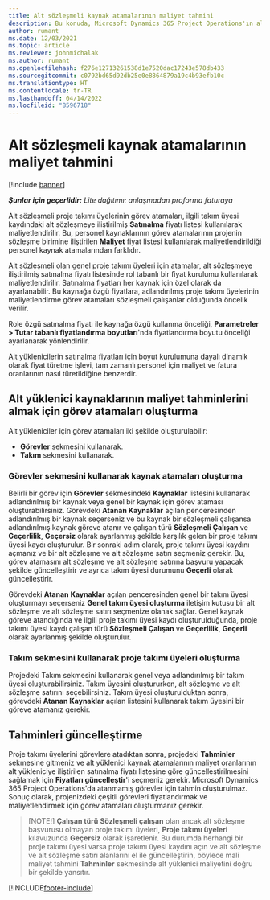 ```yaml
---
title: Alt sözleşmeli kaynak atamalarının maliyet tahmini
description: Bu konuda, Microsoft Dynamics 365 Project Operations'ın alt sözleşmeli kaynak atamalarının maliyet tahminini nasıl hesapladığı açıklanmaktadır.
author: rumant
ms.date: 12/03/2021
ms.topic: article
ms.reviewer: johnmichalak
ms.author: rumant
ms.openlocfilehash: f276e12713261538d1e7520dac17243e578db433
ms.sourcegitcommit: c0792bd65d92db25e0e8864879a19c4b93efb10c
ms.translationtype: HT
ms.contentlocale: tr-TR
ms.lasthandoff: 04/14/2022
ms.locfileid: "8596718"
---
```

# <a name="cost-estimation-of-subcontracted-resource-assignments"></a>Alt sözleşmeli kaynak atamalarının maliyet tahmini

[!include [banner](../../includes/dataverse-preview.md)]

_**Şunlar için geçerlidir:** Lite dağıtımı: anlaşmadan proforma faturaya_

Alt sözleşmeli proje takımı üyelerinin görev atamaları, ilgili takım üyesi kaydındaki alt sözleşmeye iliştirilmiş **Satınalma** fiyatı listesi kullanılarak maliyetlendirilir. Bu, personel kaynaklarının görev atamalarının projenin sözleşme birimine iliştirilen **Maliyet** fiyat listesi kullanılarak maliyetlendirildiği personel kaynak atamalarından farklıdır. 

Alt sözleşmeli olan genel proje takımı üyeleri için atamalar, alt sözleşmeye iliştirilmiş satınalma fiyatı listesinde rol tabanlı bir fiyat kurulumu kullanılarak maliyetlendirilir. Satınalma fiyatları her kaynak için özel olarak da ayarlanabilir. Bu kaynağa özgü fiyatlara, adlandırılmış proje takımı üyelerinin maliyetlendirme görev atamaları sözleşmeli çalışanlar olduğunda öncelik verilir. 

Role özgü satınalma fiyatı ile kaynağa özgü kullanma önceliği, **Parametreler > Tutar tabanlı fiyatlandırma boyutları**'nda fiyatlandırma boyutu önceliği ayarlanarak yönlendirilir.

Alt yüklenicilerin satınalma fiyatları için boyut kurulumuna dayalı dinamik olarak fiyat türetme işlevi, tam zamanlı personel için maliyet ve fatura oranlarının nasıl türetildiğine benzerdir. 

## <a name="creating-task-assignments-for-getting-cost-estimates-of-subcontractor-resources"></a>Alt yüklenici kaynaklarının maliyet tahminlerini almak için görev atamaları oluşturma

Alt yükleniciler için görev atamaları iki şekilde oluşturulabilir: 
- **Görevler** sekmesini kullanarak.
- **Takım** sekmesini kullanarak.

### <a name="creating-resources-assignments-using-the-tasks-tab"></a>Görevler sekmesini kullanarak kaynak atamaları oluşturma
Belirli bir görev için **Görevler** sekmesindeki **Kaynaklar** listesini kullanarak adlandırılmış bir kaynak veya genel bir kaynak için görev ataması oluşturabilirsiniz. Görevdeki **Atanan Kaynaklar** açılan penceresinden adlandırılmış bir kaynak seçerseniz ve bu kaynak bir sözleşmeli çalışansa adlandırılmış kaynak göreve atanır ve çalışan türü **Sözleşmeli Çalışan** ve **Geçerlilik**, **Geçersiz** olarak ayarlanmış şekilde karşılık gelen bir proje takımı üyesi kaydı oluşturulur. Bir sonraki adım olarak, proje takımı üyesi kaydını açmanız ve bir alt sözleşme ve alt sözleşme satırı seçmeniz gerekir. Bu, görev atamasını alt sözleşme ve alt sözleşme satırına başvuru yapacak şekilde güncelleştirir ve ayrıca takım üyesi durumunu **Geçerli** olarak güncelleştirir.

Görevdeki **Atanan Kaynaklar** açılan penceresinden genel bir takım üyesi oluşturmayı seçerseniz **Genel takım üyesi oluşturma** iletişim kutusu bir alt sözleşme ve alt sözleşme satırı seçmenize olanak sağlar. Genel kaynak göreve atandığında ve ilgili proje takımı üyesi kaydı oluşturulduğunda, proje takımı üyesi kaydı çalışan türü **Sözleşmeli Çalışan** ve **Geçerlilik**, **Geçerli** olarak ayarlanmış şekilde oluşturulur.

### <a name="creating-project-team-members-using-the-team-tab"></a>Takım sekmesini kullanarak proje takımı üyeleri oluşturma
Projedeki Takım sekmesini kullanarak genel veya adlandırılmış bir takım üyesi oluşturabilirsiniz. Takım üyesini oluştururken, alt sözleşme ve alt sözleşme satırını seçebilirsiniz. Takım üyesi oluşturulduktan sonra, görevdeki **Atanan Kaynaklar** açılan listesini kullanarak takım üyesini bir göreve atamanız gerekir. 

## <a name="updating-estimates"></a>Tahminleri güncelleştirme
Proje takımı üyelerini görevlere atadıktan sonra, projedeki **Tahminler** sekmesine gitmeniz ve alt yüklenici kaynak atamalarının maliyet oranlarının alt yükleniciye iliştirilen satınalma fiyatı listesine göre güncelleştirilmesini sağlamak için **Fiyatları güncelleştir**'i seçmeniz gerekir. Microsoft Dynamics 365 Project Operations'da atanmamış görevler için tahmin oluşturulmaz. Sonuç olarak, projenizdeki çeşitli görevleri fiyatlandırmak ve maliyetlendirmek için görev atamaları oluşturmanız gerekir. 

> [NOTE!] **Çalışan türü** **Sözleşmeli çalışan** olan ancak alt sözleşme başvurusu olmayan proje takımı üyeleri, **Proje takımı üyeleri** kılavuzunda **Geçersiz** olarak işaretlenir. Bu durumda herhangi bir proje takımı üyesi varsa proje takımı üyesi kaydını açın ve alt sözleşme ve alt sözleşme satırı alanlarını el ile güncelleştirin, böylece mali maliyet tahmini **Tahminler** sekmesinde alt yüklenici maliyetini doğru bir şekilde yansıtır. 


[!INCLUDE[footer-include](../../includes/footer-banner.md)]
